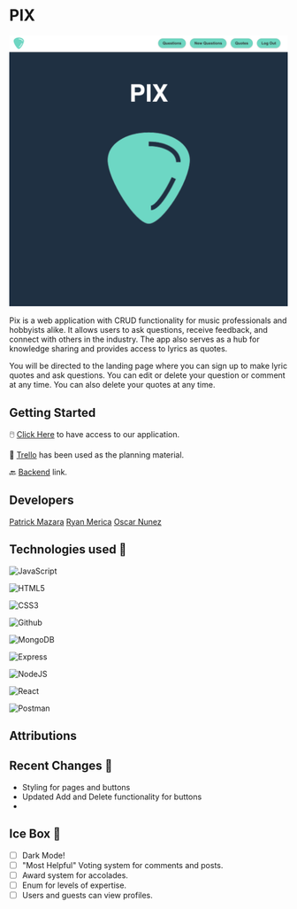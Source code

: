 # PIX

![Pix Landing Page](public/pix_landing.png)

Pix is a web application with CRUD functionality for music professionals and hobbyists alike.  It allows users to ask questions, receive feedback, and connect with others in the industry. The app also serves as a hub for knowledge sharing and provides access to lyrics as quotes. 

You will be directed to the landing page where you can sign up to make lyric quotes and ask questions.  You can edit or delete your question or comment at any time. You can also delete your quotes at any time.

## Getting Started

🖱️ [Click Here](https://pix-tritonic.netlify.app/) to have access to our application.

📒 [Trello](https://trello.com/b/iR0dlKnx/pix-trello-board) has been used as the planning material.

🔙 [Backend](https://github.com/CaptMerica/pix-back-end.git) link.


## Developers
[Patrick Mazara](https://github.com/zaragotcode)
[Ryan Merica](https://github.com/CaptMerica)
[Oscar Nunez](https://github.com/oscarnunez1)


## Technologies used 💾
![JavaScript](https://img.shields.io/badge/JavaScript-323330?style=for-the-badge&logo=javascript&logoColor=F7DF1E)

![HTML5](https://img.shields.io/badge/HTML5-E34F26?style=for-the-badge&logo=html5&logoColor=white)

![CSS3](https://img.shields.io/badge/CSS3-1572B6?style=for-the-badge&logo=css3&logoColor=white)

![Github](https://img.shields.io/badge/GitHub-100000?style=for-the-badge&logo=github&logoColor=white)

![MongoDB](https://img.shields.io/badge/MongoDB-4EA94B?style=for-the-badge&logo=mongodb&logoColor=white)

![Express](https://img.shields.io/badge/Express.js-000000?style=for-the-badge&logo=express&logoColor=white)

![NodeJS](https://img.shields.io/badge/Node.js-339933?style=for-the-badge&logo=nodedotjs&logoColor=white)

![React](https://img.shields.io/badge/react-%2320232a.svg?style=for-the-badge&logo=react&logoColor=%2361DAFB)

![Postman](https://img.shields.io/badge/Postman-FF6C37?style=for-the-badge&logo=postman&logoColor=white)


## Attributions
 

## Recent Changes 🧹
- Styling for pages and buttons
- Updated Add and Delete functionality for buttons
- 

## Ice Box 🧊
- [ ] Dark Mode!
- [ ] "Most Helpful" Voting system for comments and posts.
- [ ] Award system for accolades.
- [ ] Enum for levels of expertise.
- [ ] Users and guests can view profiles.